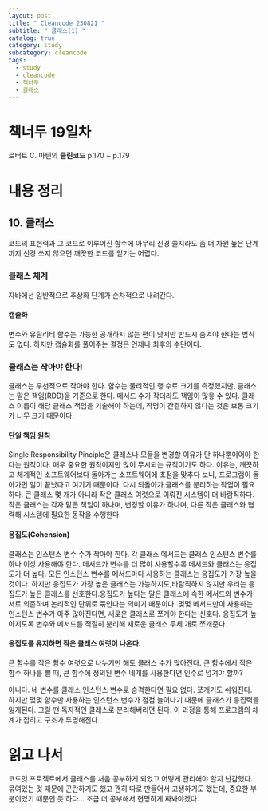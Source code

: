 ```yaml
---
layout: post
title: " Cleancode 230821 "
subtitle: " 클래스(1) "
catalog: true
category: study
subcategory: cleancode
tags:
  - study
  - cleancode
  - 책너두
  - 클래스
---
```


# 책너두 19일차

로버트 C. 마틴의 **클린코드** p.170 ~ p.179

# 내용 정리

## 10. 클래스

코드의 표현력과 그 코드로 이루어진 함수에 아무리 신경 쓸지라도 좀 더 차원 높은 단계까지 신경 쓰지 않으면 깨끗한 코드를 얻기는 어렵다.

### 클래스 체계

자바에선 일반적으로 추상화 단계가 순차적으로 내려간다.

#### 캡슐화

변수와 유틸리티 함수는 가능한 공개하지 않는 편이 낫지만 반드시 숨겨야 한다는 법칙도 없다. 하지만 캡슐화를 풀어주는 결정은 언제나 최후의 수단이다.

### 클래스는 작아야 한다!

클래스는 우선적으로 작아야 한다. 함수는 물리적인 행 수로 크기를 측정했지만, 클래스는 맡은 책임(RDD)을 기준으로 한다. 메서드 수가 작더라도 책임이 많읗 수 있다. 클래스 이름이 해당 클래스 책임을 기술해야 하는데, 작명이 간결하지 않다는 것은 보통 크기가 너무 크기 때문이다.

#### 단일 책임 원칙

Single Responsibility Pinciple은 클래스나 모듈을 변경할 이유가 단 하나뿐이어야 한다는 원칙이다. 매우 중요한 원칙이지만 많이 무시되는 규칙이기도 하다. 이유는, 깨끗하고 체계적인 소프트웨어보다 돌아가는 소프트웨어에 초점을 맞추다 보니, 프로그램이 돌아가면 일이 끝났다고 여기기 때문이다. 다시 되돌아가 클래스를 분리하는 작업이 필요하다. 큰 클래스 몇 개가 아니라 작은 클래스 여럿으로 이뤄진 시스템이 더 바람직하다. 작은 클래스는 각자 맡은 책임이 하나며, 변경할 이유가 하나며, 다른 작은 클래스와 협력해 시스템에 필요한 동작을 수행한다.

#### 응집도(Cohension)

클래스는 인스턴스 변수 수가 작아야 한다. 각 클래스 메서드는 클래스 인스턴스 변수를 하나 이상 사용해야 한다. 메서드가 변수를 더 많이 사용할수록 메서드와 클래스는 응집도가 더 높다. 모든 인스턴스 변수를 메서드마다 사용하는 클래스는 응집도가 가장 높을 것이다. 하지만 응집도가 가장 높은 클래스는 가능하지도,바람직하지 않지만 우리는 응집도가 높은 클래스를 선호한다.응집도가 높다는 말은 클래스에 속한 메서드와 변수가 서로 의존하며 논리적인 단위로 묶인다는 의미기 때문이다. 몇몇 메서드만이 사용하는 인스턴스 변수가 아주 많아진다면, 새로운 클래스로 쪼개야 한다는 신호다. 응집도가 높아지도록 변수와 메서드를 적절히 분리해 새로운 클래스 두세 개로 쪼개준다.

#### 응집도를 유지하면 작은 클래스 여럿이 나온다.

큰 함수를 작은 함수 여럿으로 나누기만 해도 클래스 수가 많아진다. 큰 함수에서 작은 함수 하나를 뺄 때, 큰 함수에 정의된 변수 네개를 사용한다면 인수로 넘겨야 할까?

아니다. 네 변수를 클래스 인스턴스 변수로 승격한다면 필요 없다. 쪼개기도 쉬워진다. 하지만 몇몇 함수만 사용하는 인스턴스 변수가 점점 늘어나기 때문에 클래스가 응집력을 잃게된다. 그럴 땐 독자적인 클래스로 분리해버리면 된다. 이 과정을 통해 프로그램의 체계가 잡히고 구조가 투명해진다.

# 읽고 나서

코드잇 프로젝트에서 클래스를 처음 공부하게 되었고 어떻게 관리해야 할지 난감했다. 묶여있는 것 때문에 곤란하기도 했고 괜히 따로 만들어서 고생하기도 했는데, 중요한 부분이었기 때문인 듯 하다... 조금 더 공부해서 현명하게 짜봐야겠다.
